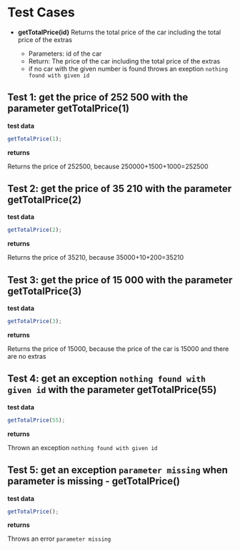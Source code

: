 # Test Cases

- **getTotalPrice(id)**
  Returns the total price of the car including the total price of the extras

  - Parameters: id of the car
  - Return: The price of the car including the total price of the extras
  - if no car with the given number is found throws an exeption `nothing found with given id`

## Test 1: get the price of 252 500 with the parameter getTotalPrice(1)

**test data**

```js
getTotalPrice(1);
```

**returns**

Returns the price of 252500, because 250000+1500+1000=252500

## Test 2: get the price of 35 210 with the parameter getTotalPrice(2)

**test data**

```js
getTotalPrice(2);
```

**returns**

Returns the price of 35210, because 35000+10+200=35210

## Test 3: get the price of 15 000 with the parameter getTotalPrice(3)

**test data**

```js
getTotalPrice(3);
```

**returns**

Returns the price of 15000, because the price of the car is 15000 and there are no extras

## Test 4: get an exception `nothing found with given id` with the parameter getTotalPrice(55)

**test data**

```js
getTotalPrice(55);
```

**returns**

Thrown an exception `nothing found with given id`

## Test 5: get an exception `parameter missing` when parameter is missing - getTotalPrice()

**test data**

```js
getTotalPrice();
```

**returns**

Throws an error `parameter missing`
